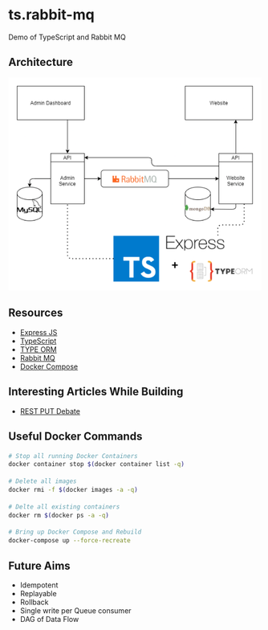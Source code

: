 # ts.rabbit-mq
Demo of TypeScript and Rabbit MQ

## Architecture

![arch](./docs/arch.png)

## Resources

- [Express JS](https://expressjs.com/)
- [TypeScript](https://www.typescriptlang.org/)
- [TYPE ORM](https://typeorm.io/#/)
- [Rabbit MQ](https://www.rabbitmq.com/)
- [Docker Compose](https://docs.docker.com/compose/)

## Interesting Articles While Building

- [REST PUT Debate](https://stackoverflow.com/questions/630453/put-vs-post-in-rest)

## Useful Docker Commands

```sh
# Stop all running Docker Containers
docker container stop $(docker container list -q)

# Delete all images
docker rmi -f $(docker images -a -q)

# Delte all existing containers
docker rm $(docker ps -a -q)

# Bring up Docker Compose and Rebuild
docker-compose up --force-recreate
```

## Future Aims
- Idempotent
- Replayable
- Rollback
- Single write per Queue consumer
- DAG of Data Flow